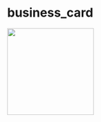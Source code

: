 # business_card


<def>
<img src =  https://github.com/hayam-tarek/business_card/assets/125991048/eb10e878-6e2c-4cbf-94ec-11cb48778601 width = 200>
</def>
